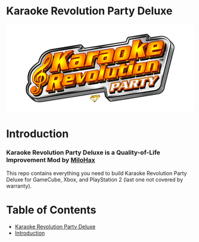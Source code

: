 # Karaoke Revolution Party Deluxe

![Header Image](dependencies/header.png)

# Introduction

### Karaoke Revolution Party Deluxe is a Quality-of-Life Improvement Mod by [MiloHax](https://github.com/hmxmilohax)

This repo contains everything you need to build Karaoke Revolution Party Deluxe for GameCube, Xbox, and PlayStation 2 (last one not covered by warranty).

# Table of Contents  
- [Karaoke Revolution Party Deluxe](#karaoke-revolution-party-deluxe)
- [Introduction](#introduction)
